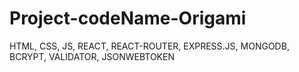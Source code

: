 # Project-codeName-Origami
HTML, CSS, JS, REACT, REACT-ROUTER, EXPRESS.JS, MONGODB, BCRYPT, VALIDATOR, JSONWEBTOKEN

